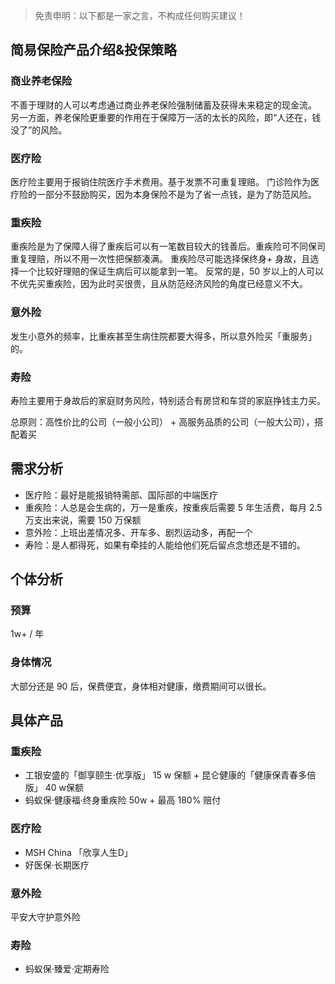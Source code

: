>免责申明：以下都是一家之言，不构成任何购买建议！
## 简易保险产品介绍&投保策略
### 商业养老保险
不善于理财的人可以考虑通过商业养老保险强制储蓄及获得未来稳定的现金流。
另一方面，养老保险更重要的作用在于保障万一活的太长的风险，即“人还在，钱没了”的风险。
### 医疗险
医疗险主要用于报销住院医疗手术费用。基于发票不可重复理赔。
门诊险作为医疗险的一部分不鼓励购买，因为本身保险不是为了省一点钱，是为了防范风险。
### 重疾险
重疾险是为了保障人得了重疾后可以有一笔数目较大的钱善后。重疾险可不同保司重复理赔，所以不用一次性把保额凑满。
重疾险尽可能选择保终身+ 身故，且选择一个比较好理赔的保证生病后可以能拿到一笔。 反常的是，50 岁以上的人可以不优先买重疾险，因为此时买很贵，且从防范经济风险的角度已经意义不大。

### 意外险
发生小意外的频率，比重疾甚至生病住院都要大得多，所以意外险买「重服务」的。

### 寿险
寿险主要用于身故后的家庭财务风险，特别适合有房贷和车贷的家庭挣钱主力买。

总原则：高性价比的公司（一般小公司） + 高服务品质的公司（一般大公司），搭配着买
## 需求分析
- 医疗险：最好是能报销特需部、国际部的中端医疗
- 重疾险：人总是会生病的，万一是重疾，按重疾后需要 5 年生活费，每月 2.5 万支出来说，需要 150 万保额
- 意外险：上班出差情况多、开车多、剧烈运动多，再配一个
- 寿险：是人都得死，如果有牵挂的人能给他们死后留点念想还是不错的。

## 个体分析
### 预算
1w+ / 年
### 身体情况
大部分还是 90 后，保费便宜，身体相对健康，缴费期间可以很长。

## 具体产品
### 重疾险
- 工银安盛的「御享颐生·优享版」 15 w 保额 + 昆仑健康的「健康保青春多倍版」 40 w保额
- 蚂蚁保·健康福·终身重疾险 50w + 最高 180% 赔付
### 医疗险
- MSH China 「欣享人生D」
- 好医保·长期医疗

### 意外险
平安大守护意外险

### 寿险
- 蚂蚁保·臻爱·定期寿险
